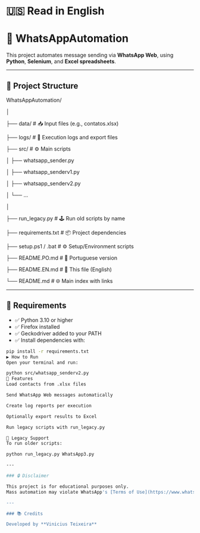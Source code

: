 # 🇺🇸 Read in English

# 💬 WhatsAppAutomation

This project automates message sending via **WhatsApp Web**, using **Python**, **Selenium**, and **Excel spreadsheets**.

---

## 📁 Project Structure

WhatsAppAutomation/

│

├── data/ # 📥 Input files (e.g., contatos.xlsx)

├── logs/ # 🧾 Execution logs and export files

├── src/ # ⚙️ Main scripts

│ ├── whatsapp_sender.py

│ ├── whatsapp_senderv1.py

│ ├── whatsapp_senderv2.py

│ └── ...

│

├── run_legacy.py # 🕹️ Run old scripts by name

├── requirements.txt # 📦 Project dependencies

├── setup.ps1 / .bat # ⚙️ Setup/Environment scripts

├── README.PO.md # 📘 Portuguese version

├── README.EN.md # 📗 This file (English)

└── README.md # 🌐 Main index with links

---

## 🧰 Requirements

- ✅ Python 3.10 or higher  
- ✅ Firefox installed  
- ✅ Geckodriver added to your PATH  
- ✅ Install dependencies with:

```bash
pip install -r requirements.txt
▶️ How to Run
Open your terminal and run:

python src/whatsapp_senderv2.py
📝 Features
Load contacts from .xlsx files

Send WhatsApp Web messages automatically

Create log reports per execution

Optionally export results to Excel

Run legacy scripts with run_legacy.py

🧪 Legacy Support
To run older scripts:

python run_legacy.py WhatsApp3.py

---

### 🔒 Disclaimer

This project is for educational purposes only.
Mass automation may violate WhatsApp's [Terms of Use](https://www.whatsapp.com/legal/terms-of-service).

---

### 📚 Credits

Developed by **Vinicius Teixeira**
